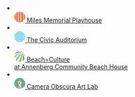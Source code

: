 <ul class="venues">
  <li>
    <a href="/miles-memorial-playhouse/">
      <span class="image"><img src="https://static-artsamo.digitalservice.la/uploads/milesplayhouse.jpg" height="150" alt="" /></span><br />
      <span class="text">
        <img src="/assets/images/icon-miles-playhouse.png" height="25" alt="" class="icon" />
        Miles Memorial Playhouse
      </span>
    </a>
  </li>
  <li>
    <a href="https://www.smgov.net/departments/ccs/civicauditorium/">
      <span class="image"><img src="https://static-artsamo.digitalservice.la/uploads/civicauditorium.jpg" height="150" alt="" class="image" /></span><br />
      <span class="text">
        <img src="/assets/images/icon-civic-auditorium.png" height="25" alt="" class="icon" />
        The Civic Auditorium
      </span>
    </a>
  </li>
  <li>
    <a href="/beach-culture/">
      <span class="image"><img src="https://static-artsamo.digitalservice.la/uploads/beach-culture.jpg" height="150" alt="" class="image" /></span><br />
      <span class="text">
        <img src="/assets/images/icon-beachhouse.png" height="25" alt="" class="icon" />
        Beach=Culture<br />at Annenberg Community Beach House
      </span>
    </a>
  </li>
  <li>
    <a href="/camera-obscura-art-lab/">
      <span class="image"><img src="https://static-artsamo.digitalservice.la/uploads/cameraobscura.jpg" height="150" alt="" class="image" /></span><br />
      <span class="text">
        <img src="/assets/images/icon-camera-obscura.png" height="25" alt="" class="icon" />
        Camera Obscura Art Lab
      </span>
    </a>
  </li>
</ul>
